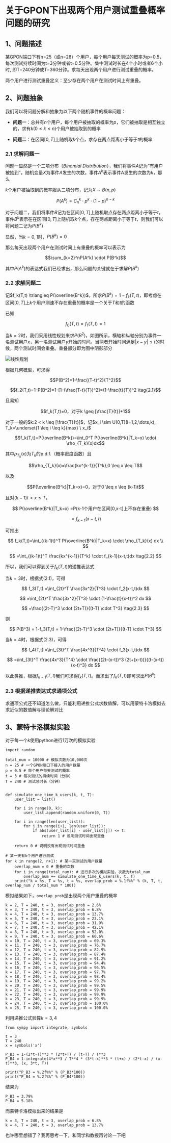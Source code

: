 # 关于GPON下出现两个用户测试重叠概率问题的研究

## 1、问题描述

某GPON端口下有n=25（或n=28）个用户，每个用户每天测试的概率为p=0.5，每次测试持续时间为t=3分钟或者t=0.5分钟。集中测试时长在4个小时或者6个小时, 即T=240分钟或T=360分钟。求每天出现两个用户进行测试重叠的概率。

两个用户进行测试重叠定义：至少存在两个用户在测试时间上有重叠。

## 2、问题抽象

我们可以将问题分解和抽象为以下两个随机事件的概率问题：

* **问题一**：总共有$n$个用户，每个用户被抽取的概率为$p$，它们被抽取是相互独立的，求有$k(0 \leq k \leq n)$个用户被抽取到的概率

* **问题二**：在区间$[0, T]$上随机取$k$个点，求存在两点距离小于等于$t$的概率

### 2.1 求解问题一

问题一显然是一个二项分布（*Binomial Distribution*），我们将事件$A$记为“有用户被抽到”，随机变量$X$为事件$A$发生的次数，事件$A^k$表示事件A发生的次数为$k$，那么

$k$个用户被抽取到的概率服从二项分布，记为$X \sim B(n,p)$

$$P(A^k)=C_n^k \cdot p^k \cdot (1-p)^{n-k}$$

对于问题二，我们将事件$B$记为在区间$[0,T]$上随机取点存在两点距离小于等于$t$，事件$B^k$表示在在区间$[0,T]$上随机取$k$个点，存在两点距离小于等于$t$，则我们可以将问题二记为$P(B^k)$

显然，当$k=0,1$时，$P(B^k)=0$

那么每天出现两个用户在测试时间上有重叠的概率可以表示为

$$\sum_{k=2}^nP(A^k) \cdot P(B^k)$$

其中$P(A^k)$的表达式我们已经求出，那么问题的关键就在于求解$P(B^k)$

### 2.2 求解问题二

记$f_k(T,t) \triangleq P(\overline{B^k})$，所求$P(B^k)=1-f_k(T,t)$，即考虑在区间$[0,T]$上$k$个用户测速不存在重叠的概率是一个关于$T$和$t$的函数

已知

$$f_0(T,t)=f_1(T,t)=1$$

当$k=2$时，我们采用线性规划来求$P(B^2)$，如图所示，横轴和纵轴分别为事件一名测试用户$x$，另一名测试用户$y$开始的时间。当两者开始时间满足$|x-y| \leq t$的时候，两个测试时间会重叠。重叠部分即为图中阴影部分

![线性规划](pic/两个用户测速重叠的研究/线性规划.png)

根据几何概型，可求得

$$P(B^2)=1-\frac{(T-t)^2}{T^2}$$

$$f_2(T,t)=1-P(B^2)=1-[1-(\frac{T-t}{T})^2]=(1-\frac{t}{T})^2 \tag{2.1}$$

且易知

$$f_k(T,t)=0，对于k \geq [\frac{T}{t}]+1$$

对于一般的$k:2 < k \leq [\frac{T}{t}]$，记$x_i \sim U(0,T)(i=1,2,\dots,k), T_k=\underset{1 \leq i \leq k}{max} \ x_i$

$$f_k(T,t)=P(\overline{B^k})=\int_0^T P(\overline{B^k}|T_k=x) \cdot \rho_{T_k}(x)dx$$

其中$\rho_{T_k}(x)$为$T_k$的p.d.f.（概率密度函数）且

$$\rho_{T_k}(x)=\frac{kx^{k-1}}{T^k},0 \leq x \leq T$$

以及

$$P(\overline{B^k}|T_k=x)=0，对于0 \leq x \leq (k-1)t$$

且对$(k-1)t < x \leq T$，

$$
P(\overline{B^k}|T_k=x)
=P(k-1个用户在区间[0,x-t]上不存在重叠)
$$

$$
=f_{k-1}(x-t,t)
$$

可推出

$$
f_k(T,t)=\int_{(k-1)t}^T P(\overline{B^k}|T_k=x) \cdot \rho_{T_k}(x) dx \\
$$

$$
=\int_{(k-1)t}^T \frac{kx^{k-1}}{T^k} \cdot f_{k-1}(x-t,t)dx \tag{2.2}
$$

所以，我们可以得到关于$f_k(T,t)$的递推表达式

当$k=3$时，根据式(2.1)，可得

$$
f_3(T,t)
=\int_{2t}^T \frac{3x^2}{T^3} \cdot f_2(x-t,t)dx
$$

$$
=\int_{2t}^T \frac{3x^2}{T^3} \cdot (1-\frac{t}{x-t})^2 dx
$$

$$
=\frac{(2t-T)^3 \cdot (2t+T)}{(t-T) \cdot T^3} \tag{2.3}
$$


则

$$
P(B^3) = 1-f_3(T,t) = 1-\frac{(2t-T)^3 \cdot (2t+T)}{(t-T) \cdot T^3}
$$

当$k=4$时，根据式(2.3)，可得

$$
f_4(T,t)
=\int_{3t}^T \frac{4x^3}{T^4} \cdot f_3(x-t,t)dx
$$

$$
=\int_{3t}^T \frac{4x^3}{T^4} \cdot \frac{(2t-(x-t))^3  (2t+(x-t))}{(t-(x-t))  (x-t)^3} dx
$$


以此类推，根据$f_{k-1}(T,t)$我们可求得$f_k(T,t)$。而求出了$f_k(T,t)$即可求出$P(B^k)$

### 2.3 根据递推表达式求通项公式

求通项公式还不知道怎么做，只能利用递推公式求数值解，可以用蒙特卡洛模拟去求近似的数值解与理论解对比

## 3、蒙特卡洛模拟实验

对于每一个$k$使用python进行1万次的模拟实验

```
import random

total_num = 10000 # 模拟次数为10,000次
n = 25 # 一个GPON端口下接入的用户数量
p = 0.5 # 每个用户每天测试的概率
t = 3 # 每次测试的持续时间（分钟）
T = 240 # 测试总时长（分钟）


def simulate_one_time_k_users(k, t, T):
    user_list = list()

    for i in range(0, k):
        user_list.append(random.uniform(0, T))

    for i in range(len(user_list)):
        for j in range(i+1, len(user_list)):
            if abs(user_list[i] - user_list[j]) <= t:
                return 1 # 说明测试时间出现重叠

    return 0 # 说明没有出现测试时间重叠

# 某一天有k个用户进行测试
for k in range(2, n+1): # 某一天测试的用户数量
    overlap_num = 0 # 重叠的次数
    for i in range(total_num): # 进行多次的模拟实验，次数为total_num
        overlap_num += simulate_one_time_k_users(k, t, T)
    print("k = %s, T = %s, t = %s, overlap_prob = %.1f%%" % (k, T, t, overlap_num / total_num * 100))
```

模拟结果如下，`overlap_prob`是出现两个用户重叠的概率

```
k = 2, T = 240, t = 3, overlap_prob = 2.6%
k = 3, T = 240, t = 3, overlap_prob = 6.8%
k = 4, T = 240, t = 3, overlap_prob = 13.7%
k = 5, T = 240, t = 3, overlap_prob = 23.1%
k = 6, T = 240, t = 3, overlap_prob = 31.9%
k = 7, T = 240, t = 3, overlap_prob = 42.1%
k = 8, T = 240, t = 3, overlap_prob = 52.0%
k = 9, T = 240, t = 3, overlap_prob = 60.6%
k = 10, T = 240, t = 3, overlap_prob = 69.3%
k = 11, T = 240, t = 3, overlap_prob = 76.7%
k = 12, T = 240, t = 3, overlap_prob = 82.9%
k = 13, T = 240, t = 3, overlap_prob = 87.4%
k = 14, T = 240, t = 3, overlap_prob = 91.2%
k = 15, T = 240, t = 3, overlap_prob = 94.4%
k = 16, T = 240, t = 3, overlap_prob = 96.5%
k = 17, T = 240, t = 3, overlap_prob = 97.7%
k = 18, T = 240, t = 3, overlap_prob = 98.4%
k = 19, T = 240, t = 3, overlap_prob = 99.2%
k = 20, T = 240, t = 3, overlap_prob = 99.5%
k = 21, T = 240, t = 3, overlap_prob = 99.9%
k = 22, T = 240, t = 3, overlap_prob = 99.9%
k = 23, T = 240, t = 3, overlap_prob = 99.9%
k = 24, T = 240, t = 3, overlap_prob = 100.0%
k = 25, T = 240, t = 3, overlap_prob = 100.0%
```

利用递推公式验算$k=3,4$
```
from sympy import integrate, symbols

t = 3
T = 240
x = symbols('x')

P_B3 = 1-(2*t-T)**3 * (2*t+T) / (t-T) / T**3
P_B4 = 1-integrate(4*x**3 / T**4 * (3*t-x)**3 * (t+x) / (2*t-x) / (x-t)**3, (x, 3*t, T))

print("P_B3 = %.2f%%" % (P_B3*100))
print("P_B4 = %.2f%%" % (P_B4*100))
```

结果为

```
P_B3 = 3.79%
P_B4 = 5.18%
```

而蒙特卡洛模拟出来的结果是

```
k = 3, T = 240, t = 3, overlap_prob = 6.8%
k = 4, T = 240, t = 3, overlap_prob = 13.7%
```

也许哪里想错了？我再思考一下，和同学和教授再讨论一下吧
